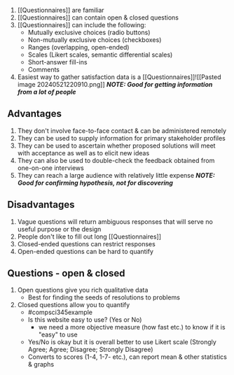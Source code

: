 1. [[Questionnaires]] are familiar
2. [[Questionnaires]] can contain open & closed questions
3. [[Questionnaires]] can include the following:
	- Mutually exclusive choices (radio buttons)
	- Non-mutually exclusive choices (checkboxes)
	- Ranges (overlapping, open-ended)
	- Scales (Likert scales, semantic differential scales)
	- Short-answer fill-ins
	- Comments
4. Easiest way to gather satisfaction data is a [[Questionnaires]]![[Pasted image 20240521220910.png]]
***NOTE: Good for getting information from a lot of people***
## Advantages
1. They don't involve face-to-face contact & can be administered remotely
2. They can be used to supply information for primary stakeholder profiles
3. They can be used to ascertain whether proposed solutions will meet with acceptance as well as to elicit new ideas
4. They can also be used to double-check the feedback obtained from one-on-one interviews
5. They can reach a large audience with relatively little expense
***NOTE: Good for confirming hypothesis, not for discovering***
## Disadvantages
1. Vague questions will return ambiguous responses that will serve no useful purpose or the design
2. People don't like to fill out long [[Questionnaires]]
3. Closed-ended questions can restrict responses
4. Open-ended questions can be hard to quantify
## Questions - open & closed
1. Open questions give you rich qualitative data
	- Best for finding the seeds of resolutions to problems
2. Closed questions allow you to quantify
	- #compsci345example 
	- Is this website easy to use? (Yes or No)
		- we need a more objective measure (how fast etc.) to know if it is "easy" to use
	- Yes/No is okay but it is overall better to use Likert scale (Strongly Agree; Agree; Disagree; Strongly Disagree)
	- Converts to scores (1-4, 1-7- etc.), can report mean & other statistics & graphs
###